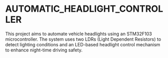 # AUTOMATIC_HEADLIGHT_CONTROLLER
This project aims to automate vehicle headlights using an STM32F103 microcontroller. The system uses two LDRs (Light Dependent Resistors) to detect lighting conditions and an LED-based headlight control mechanism to enhance night-time driving safety.  
